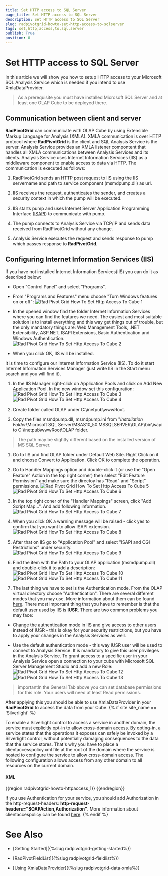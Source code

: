```yaml
---
title: Set HTTP access to SQL Server
page_title: Set HTTP access to SQL Server
description: Set HTTP access to SQL Server
slug: radpivotgrid-howto-set-http-access-to-sqlserver
tags: set,http,access,to,sql,server
publish: True
position: 0
---
```


# Set HTTP access to SQL Server



In this article we will show you how to setup HTTP access to your Microsoft SQL Analysis Service which is needed if you intend to use XmlaDataProvider.

>As a prerequisite you must have installed Microsoft SQL Server and at least one OLAP Cube to be deployed there.

## Communication between client and server

__RadPivotGrid__ can communicate with OLAP Cube by using Extensible Markup Language for Analysis (XMLA). XMLA communication is over HTTP protocol where
          __RadPivotGrid__ is the client and SQL Analysis Service is the server. Analysis Service provides an XMLA listener compontent that handles all XMLA communications
          between Analysis Services and its clients. Analysis Service uses Internet Information Services (IIS) as a middleware component to enable access to data via HTTP. The communication is executed
          as follows:
        

1. RadPivotGrid sends an HTTP post request to IIS using the IIS servername and path to service component (msmdpump.dll) as url.
            

1. IIS receives the request, authenticates the sender, and creates a security context in which the pump will be executed.
            

1. IIS starts pump and uses Internet Server Application Programming Interface ([ISAPI](http://en.wikipedia.org/wiki/Internet_Server_Application_Programming_Interface)) to communicate with pump.
            

1. The pump connects to Analysis Service via TCP/IP and sends data received from RadPivotGrid without any change.
            

1. Analysis Service executes the request and sends response to pump which passes response to __RadPivotGrid__.
            

## Configuring Internet Information Services (IIS)

If you have not installed Internet Information Services(IIS) you can do it as described below:
        

* Open "Control Panel" and select "Programs".
            

* From "Programs and Features" menu choose "Turn Windows features on or off":
            ![Rad Pivot Grid How To Set Http Access To Cube 1](images/RadPivotGrid_HowTo_SetHttpAccessToCube_1.png)

* In the opened window find the folder Internet Information Services where you can find the features we need. The easiest and most suitable solution is to install everything and this way
              get things out of trouble, but the only mandatory things are: Web Management Tools, .NET Extensibility, ASP.NET, ISAPI Extensions, Basic Authentication and Windows Authentication.
            ![Rad Pivot Grid How To Set Http Access To Cube 2](images/RadPivotGrid_HowTo_SetHttpAccessToCube_2.png)

* When you click OK, IIS will be installed.
            

It is time to configure our Internet Information Service (IIS). To do it start Internet Information Services Manager (just write IIS in the Start menu search and you will find it).
        

1. In the IIS Manager right-click on Application Pools and click on Add New Application Pool. In the new window set this configuration:
            ![Rad Pivot Grid How To Set Http Access To Cube 3](images/RadPivotGrid_HowTo_SetHttpAccessToCube_3.png)![Rad Pivot Grid How To Set Http Access To Cube 4](images/RadPivotGrid_HowTo_SetHttpAccessToCube_4.png)

1. Create folder called OLAP under C:\inetpub\wwwRoot.
            

1. Copy the files msmdpump.dll, msmdpump.ini from "*Installation Folder*\Microsoft SQL Server\MSAS10_50.MSSQLSERVER\OLAP\bin\isapi to C:\inetpub\wwwRoot\OLAP folder.
            

>The path may be slightly different based on the installed version of MS SQL Server.
              

1. Go to IIS and find OLAP folder under Default Web Site. Right Click on it and choose Convert to Application. Click OK to complete the operation.
            

1. Go to Handler Mappings option and double-click it (or use the "Open Feature" Action in the top right corner) then select "Edit Feature Permission" and make sure the directoy has "Read" and "Script" permissions.
            ![Rad Pivot Grid How To Set Http Access To Cube 5](images/RadPivotGrid_HowTo_SetHttpAccessToCube_5.png)![Rad Pivot Grid How To Set Http Access To Cube 6](images/RadPivotGrid_HowTo_SetHttpAccessToCube_6.png)

1. In the top right coner of the "Handler Mappings" screen, click "Add Script Map...". And add following information.
            ![Rad Pivot Grid How To Set Http Access To Cube 7](images/RadPivotGrid_HowTo_SetHttpAccessToCube_7.png)

1. When you click OK a warning message will be raised - click yes to confirm that you want to allow ISAPI extension.
            ![Rad Pivot Grid How To Set Http Access To Cube 8](images/RadPivotGrid_HowTo_SetHttpAccessToCube_8.png)

1. After that on IIS go to "Application Pool" and select "ISAPI and CGI Restrictions" under security.
            ![Rad Pivot Grid How To Set Http Access To Cube 9](images/RadPivotGrid_HowTo_SetHttpAccessToCube_9.png)

1. Find the item with the Path to your OLAP application (msmdpump.dll) and double-click it to add a description:
            ![Rad Pivot Grid How To Set Http Access To Cube 10](images/RadPivotGrid_HowTo_SetHttpAccessToCube_10.png)![Rad Pivot Grid How To Set Http Access To Cube 11](images/RadPivotGrid_HowTo_SetHttpAccessToCube_11.png)

1. The last thing we have to set is the Authentication mode. From the OLAP virtual directory choose "Authentication". There are several different modes that you may use.
              More information about them can be found
              [here](http://msdn.microsoft.com/en-us/library/aa292114(v=vs.71).aspx).
              There most important thing that you have to remember is that the default user used by IIS is __IUSR__. There are two common problems you may face:
            

* Change the authentication mode in IIS and give access to other users instead of IUSR - this is okay for your security restrictions, but you have to apply your changes
                  in the Analysis Services as well.
                

* Use the default authentication mode - this way IUSR user will be used to connect to Analysis Service. It is mandatory to give this user privileges in the Analysis Service. 
                To grant access to a specific user in your Analysis Service open a connection to your cube with Microsoft SQL Server Management Studio and add a new Role:
            ![Rad Pivot Grid How To Set Http Access To Cube 12](images/RadPivotGrid_HowTo_SetHttpAccessToCube_12.png)![Rad Pivot Grid How To Set Http Access To Cube 13](images/RadPivotGrid_HowTo_SetHttpAccessToCube_13.png)

>importantIn the General Tab above you can set database permissions for this role. Your users will need at least Read permissions.
                

After applying this you should be able to use XmlaDataProvider in your __RadPivotGrid__ to access the data from your Cube.
        {% if site.site_name == 'Silverlight' %}

To enable a Silverlight control to access a service in another domain, the service must explicitly opt-in to allow cross-domain access.
            By opting-in, a service states that the operations it exposes can safely be invoked by a Silverlight control, without potentially damaging consequences to the data that the service stores.
            That's why you have to place a clientaccesspolicy.xml file at the root of the domain where the service is hosted to configure the service to allow cross-domain access.
            The following configuration allows access from any other domain to all resources on the current domain.
          

#### __XML__

{{region radpivotgrid-howto-httpaccess_1}}
	<?xml version="1.0" encoding="utf-8"?>
	<access-policy>
	  <cross-domain-access>
	    <policy>
	      <allow-from http-request-headers="SOAPAction">
	        <domain uri="*"/>
	      </allow-from>
	      <grant-to>
	        <resource path="/" include-subpaths="true"/>
	      </grant-to>
	    </policy>
	  </cross-domain-access>
	</access-policy>
	{{endregion}}



If you use Authentication for your service, you should add Authorization in the http-request-headers:  __http-request-headers="SOAPAction,Authorization"__.
            More information about clientaccespolicy can be found
            [here](http://msdn.microsoft.com/en-us/library/cc197955(v=vs.95).aspx).
          {% endif %}

# See Also

 * [Getting Started]({%slug radpivotgrid-getting-started%})

 * [RadPivotFieldList]({%slug radpivotgrid-fieldlist%})

 * [Using XmlaDataProvider]({%slug radpivotgrid-data-xmla%})
